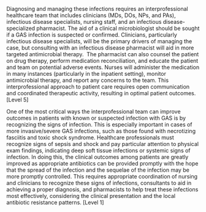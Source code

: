 Diagnosing and managing these infections requires an interprofessional healthcare team that includes clinicians (MDs, DOs, NPs, and PAs), infectious disease specialists, nursing staff, and an infectious disease-specialized pharmacist. The aid of a clinical microbiologist should be sought if a GAS infection is suspected or confirmed. Clinicians, particularly infectious disease specialists, will be the primary drivers of managing the case, but consulting with an infectious disease pharmacist will aid in more targeted antimicrobial therapy.  The pharmacist can also counsel the patient on drug therapy, perform medication reconciliation, and educate the patient and team on potential adverse events. Nurses will administer the medication in many instances (particularly in the inpatient setting), monitor antimicrobial therapy, and report any concerns to the team. This interprofessional approach to patient care requires open communication and coordinated therapeutic activity, resulting in optimal patient outcomes. [Level 5]

One of the most critical ways the interprofessional team can improve outcomes in patients with known or suspected infection with GAS is by recognizing the signs of infection. This is especially important in cases of more invasive/severe GAS infections, such as those found with necrotizing fasciitis and toxic shock syndrome. Healthcare professionals must recognize signs of sepsis and shock and pay particular attention to physical exam findings, indicating deep soft tissue infections or systemic signs of infection. In doing this, the clinical outcomes among patients are greatly improved as appropriate antibiotics can be provided promptly with the hope that the spread of the infection and the sequelae of the infection may be more promptly controlled. This requires appropriate coordination of nursing and clinicians to recognize these signs of infections, consultants to aid in achieving a proper diagnosis, and pharmacists to help treat these infections most effectively, considering the clinical presentation and the local antibiotic resistance patterns. [Level 1]